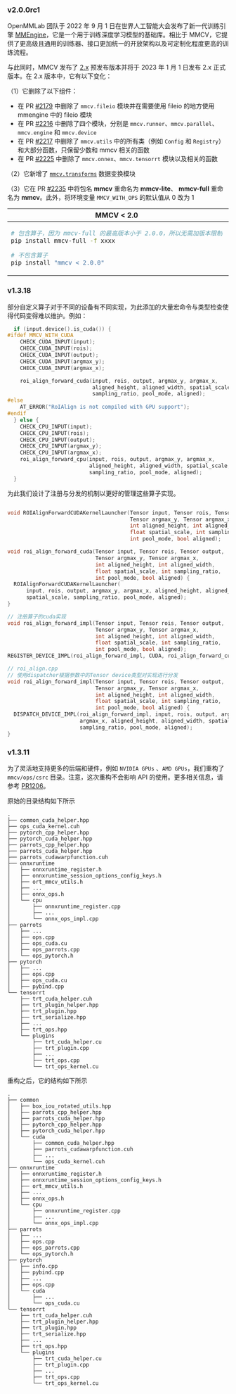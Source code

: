 ### v2.0.0rc1

OpenMMLab 团队于 2022 年 9 月 1 日在世界人工智能大会发布了新一代训练引擎 [MMEngine](https://github.com/open-mmlab/mmengine)，它是一个用于训练深度学习模型的基础库。相比于 MMCV，它提供了更高级且通用的训练器、接口更加统一的开放架构以及可定制化程度更高的训练流程。

与此同时，MMCV 发布了 [2.x](https://github.com/open-mmlab/mmcv/tree/2.x) 预发布版本并将于 2023 年 1 月 1 日发布 2.x 正式版本。在 2.x 版本中，它有以下变化：

（1）它删除了以下组件：

- 在 PR [#2179](https://github.com/open-mmlab/mmcv/pull/2179) 中删除了 `mmcv.fileio` 模块并在需要使用 fileio 的地方使用 mmengine 中的 fileio 模块
- 在 PR [#2216](https://github.com/open-mmlab/mmcv/pull/2216) 中删除了四个模块，分别是 `mmcv.runner`、`mmcv.parallel`、`mmcv.engine` 和 `mmcv.device`
- 在 PR [#2217](https://github.com/open-mmlab/mmcv/pull/2217) 中删除了 `mmcv.utils` 中的所有类（例如 `Config` 和 `Registry`）和大部分函数，只保留少数和 mmcv 相关的函数
- 在 PR [#2225](https://github.com/open-mmlab/mmcv/pull/2225) 中删除了 `mmcv.onnex`、`mmcv.tensorrt` 模块以及相关的函数

（2）它新增了 [`mmcv.transforms`](https://github.com/open-mmlab/mmcv/tree/2.x/mmcv/transforms) 数据变换模块

（3）它在 PR [#2235](https://github.com/open-mmlab/mmcv/pull/2235) 中将包名 **mmcv** 重命名为 **mmcv-lite**、 **mmcv-full** 重命名为 **mmcv**。此外，将环境变量 `MMCV_WITH_OPS` 的默认值从 0 改为 1

<table class="docutils">
<thead>
  <tr>
    <th align="center">MMCV < 2.0</th>
    <th align="center">MMCV >= 2.0 </th>
<tbody>
  <tr>
  <td valign="top">

```bash
# 包含算子，因为 mmcv-full 的最高版本小于 2.0.0，所以无需加版本限制
pip install mmcv-full -f xxxx

# 不包含算子
pip install "mmcv < 2.0.0"
```

</td>
  <td valign="top">

```bash
# 包含算子
pip install "mmcv>=2.0.0rc1" -f xxxx

# 不包含算子，因为 mmcv-lite 的起始版本为 2.0.0rc1，所以无需加版本限制
pip install mmcv-lite
```

</td>
</tr>
</thead>
</table>

### v1.3.18

部分自定义算子对于不同的设备有不同实现，为此添加的大量宏命令与类型检查使得代码变得难以维护。例如：

```c++
  if (input.device().is_cuda()) {
#ifdef MMCV_WITH_CUDA
    CHECK_CUDA_INPUT(input);
    CHECK_CUDA_INPUT(rois);
    CHECK_CUDA_INPUT(output);
    CHECK_CUDA_INPUT(argmax_y);
    CHECK_CUDA_INPUT(argmax_x);

    roi_align_forward_cuda(input, rois, output, argmax_y, argmax_x,
                           aligned_height, aligned_width, spatial_scale,
                           sampling_ratio, pool_mode, aligned);
#else
    AT_ERROR("RoIAlign is not compiled with GPU support");
#endif
  } else {
    CHECK_CPU_INPUT(input);
    CHECK_CPU_INPUT(rois);
    CHECK_CPU_INPUT(output);
    CHECK_CPU_INPUT(argmax_y);
    CHECK_CPU_INPUT(argmax_x);
    roi_align_forward_cpu(input, rois, output, argmax_y, argmax_x,
                          aligned_height, aligned_width, spatial_scale,
                          sampling_ratio, pool_mode, aligned);
  }
```

为此我们设计了注册与分发的机制以更好的管理这些算子实现。

```c++

void ROIAlignForwardCUDAKernelLauncher(Tensor input, Tensor rois, Tensor output,
                                       Tensor argmax_y, Tensor argmax_x,
                                       int aligned_height, int aligned_width,
                                       float spatial_scale, int sampling_ratio,
                                       int pool_mode, bool aligned);

void roi_align_forward_cuda(Tensor input, Tensor rois, Tensor output,
                            Tensor argmax_y, Tensor argmax_x,
                            int aligned_height, int aligned_width,
                            float spatial_scale, int sampling_ratio,
                            int pool_mode, bool aligned) {
  ROIAlignForwardCUDAKernelLauncher(
      input, rois, output, argmax_y, argmax_x, aligned_height, aligned_width,
      spatial_scale, sampling_ratio, pool_mode, aligned);
}

// 注册算子的cuda实现
void roi_align_forward_impl(Tensor input, Tensor rois, Tensor output,
                            Tensor argmax_y, Tensor argmax_x,
                            int aligned_height, int aligned_width,
                            float spatial_scale, int sampling_ratio,
                            int pool_mode, bool aligned);
REGISTER_DEVICE_IMPL(roi_align_forward_impl, CUDA, roi_align_forward_cuda);

// roi_align.cpp
// 使用dispatcher根据参数中的Tensor device类型对实现进行分发
void roi_align_forward_impl(Tensor input, Tensor rois, Tensor output,
                            Tensor argmax_y, Tensor argmax_x,
                            int aligned_height, int aligned_width,
                            float spatial_scale, int sampling_ratio,
                            int pool_mode, bool aligned) {
  DISPATCH_DEVICE_IMPL(roi_align_forward_impl, input, rois, output, argmax_y,
                       argmax_x, aligned_height, aligned_width, spatial_scale,
                       sampling_ratio, pool_mode, aligned);
}

```

### v1.3.11

为了灵活地支持更多的后端和硬件，例如 `NVIDIA GPUs` 、`AMD GPUs`，我们重构了 `mmcv/ops/csrc` 目录。注意，这次重构不会影响 API 的使用。更多相关信息，请参考 [PR1206](https://github.com/open-mmlab/mmcv/pull/1206)。

原始的目录结构如下所示

```
.
├── common_cuda_helper.hpp
├── ops_cuda_kernel.cuh
├── pytorch_cpp_helper.hpp
├── pytorch_cuda_helper.hpp
├── parrots_cpp_helper.hpp
├── parrots_cuda_helper.hpp
├── parrots_cudawarpfunction.cuh
├── onnxruntime
│   ├── onnxruntime_register.h
│   ├── onnxruntime_session_options_config_keys.h
│   ├── ort_mmcv_utils.h
│   ├── ...
│   ├── onnx_ops.h
│   └── cpu
│       ├── onnxruntime_register.cpp
│       ├── ...
│       └── onnx_ops_impl.cpp
├── parrots
│   ├── ...
│   ├── ops.cpp
│   ├── ops_cuda.cu
│   ├── ops_parrots.cpp
│   └── ops_pytorch.h
├── pytorch
│   ├── ...
│   ├── ops.cpp
│   ├── ops_cuda.cu
│   ├── pybind.cpp
└── tensorrt
    ├── trt_cuda_helper.cuh
    ├── trt_plugin_helper.hpp
    ├── trt_plugin.hpp
    ├── trt_serialize.hpp
    ├── ...
    ├── trt_ops.hpp
    └── plugins
        ├── trt_cuda_helper.cu
        ├── trt_plugin.cpp
        ├── ...
        ├── trt_ops.cpp
        └── trt_ops_kernel.cu
```

重构之后，它的结构如下所示

```
.
├── common
│   ├── box_iou_rotated_utils.hpp
│   ├── parrots_cpp_helper.hpp
│   ├── parrots_cuda_helper.hpp
│   ├── pytorch_cpp_helper.hpp
│   ├── pytorch_cuda_helper.hpp
│   └── cuda
│       ├── common_cuda_helper.hpp
│       ├── parrots_cudawarpfunction.cuh
│       ├── ...
│       └── ops_cuda_kernel.cuh
├── onnxruntime
│   ├── onnxruntime_register.h
│   ├── onnxruntime_session_options_config_keys.h
│   ├── ort_mmcv_utils.h
│   ├── ...
│   ├── onnx_ops.h
│   └── cpu
│       ├── onnxruntime_register.cpp
│       ├── ...
│       └── onnx_ops_impl.cpp
├── parrots
│   ├── ...
│   ├── ops.cpp
│   ├── ops_parrots.cpp
│   └── ops_pytorch.h
├── pytorch
│   ├── info.cpp
│   ├── pybind.cpp
│   ├── ...
│   ├── ops.cpp
│   └── cuda
│       ├── ...
│       └── ops_cuda.cu
└── tensorrt
    ├── trt_cuda_helper.cuh
    ├── trt_plugin_helper.hpp
    ├── trt_plugin.hpp
    ├── trt_serialize.hpp
    ├── ...
    ├── trt_ops.hpp
    └── plugins
        ├── trt_cuda_helper.cu
        ├── trt_plugin.cpp
        ├── ...
        ├── trt_ops.cpp
        └── trt_ops_kernel.cu
```
